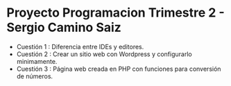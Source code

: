 # Proyecto Programacion Trimestre 2 - Sergio Camino Saiz

- Cuestión 1 : Diferencia entre IDEs y editores.
- Cuestión 2 : Crear un sitio web con Wordpress y configurarlo minimamente.
- Cuestión 3 : Página web creada en PHP con funciones para conversión de números.
